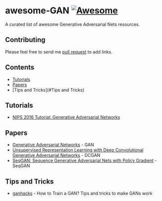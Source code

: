 # awesome-GAN    [![Awesome](https://cdn.rawgit.com/sindresorhus/awesome/d7305f38d29fed78fa85652e3a63e154dd8e8829/media/badge.svg)](https://github.com/sindresorhus/awesome)
A curated list of awesome Generative Adversarial Nets resources.

## Contributing

Please feel free to send me [pull request](https://github.com/Faldict/awesome-GAN/pulls) to add links.

## Contents

- [Tutorials](#Tutorials)
- [Papers](#Papers)
- [Tips and Tricks](#Tips and Tricks)

## Tutorials
- [NIPS 2016 Tutorial: Generative Adversarial Networks](https://arxiv.org/abs/1701.00160)

## Papers
- [Generative Adversarial Networks](https://arxiv.org/abs/1406.2661) - GAN
- [Unsupervised Representation Learning with Deep Convolutional Generative Adversarial Networks](https://arxiv.org/abs/1511.06434) - DCGAN
- [SeqGAN: Sequence Generative Adversarial Nets with Policy Gradient](https://arxiv.org/abs/1609.05473) - SeqGAN

## Tips and Tricks
- [ganhacks](https://github.com/soumith/ganhacks) - How to Train a GAN? Tips and tricks to make GANs work
